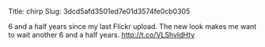 Title: chirp
Slug: 3dcd5afd3501ed7e01d3574fe0cb0305

6 and a half years since my last Flickr upload. The new look makes me want to wait another 6 and a half years. <a href="http://t.co/VLShvldHty">http://t.co/VLShvldHty</a>
